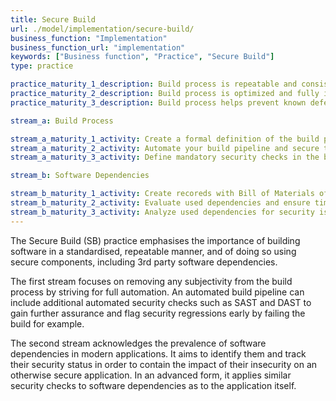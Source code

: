 ```yaml
---
title: Secure Build
url: ./model/implementation/secure-build/
business_function: "Implementation"
business_function_url: "implementation"
keywords: ["Business function", "Practice", "Secure Build"]
type: practice

practice_maturity_1_description: Build process is repeatable and consistent.
practice_maturity_2_description: Build process is optimized and fully integrated into the workflow.
practice_maturity_3_description: Build process helps prevent known defects from entering the production environment.

stream_a: Build Process

stream_a_maturity_1_activity: Create a formal definition of the build process so that it becomes consistent and repeatable.
stream_a_maturity_2_activity: Automate your build pipeline and secure the used tooling. Add security checks in the build pipeline.
stream_a_maturity_3_activity: Define mandatory security checks in the build process and ensure that building non-compliant artifacts fails.

stream_b: Software Dependencies

stream_b_maturity_1_activity: Create recoreds with Bill of Materials of your applications and opportunistically analyze these.
stream_b_maturity_2_activity: Evaluate used dependencies and ensure timely reaction to situations posing risk to your applications.
stream_b_maturity_3_activity: Analyze used dependencies for security issues in a comparable way to your own code.
---
```


The Secure Build (SB) practice emphasises the importance of building software in a standardised, repeatable manner, and of doing so using secure components, including 3rd party software dependencies.

The first stream focuses on removing any subjectivity from the build process by striving for full automation. An automated build pipeline can include additional automated security checks such as SAST and DAST to gain further assurance and flag security regressions early by failing the build for example.

The second stream acknowledges the prevalence of software dependencies in modern applications. It aims to identify them and track their security status in order to contain the impact of their insecurity on an otherwise secure application. In an advanced form, it applies similar security checks to software dependencies as to the application itself.

